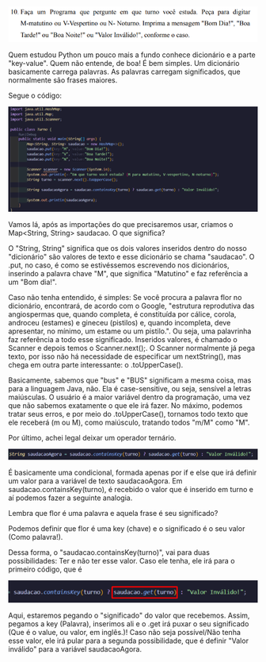 ![1706744194309](image/Turno/1706744194309.png)

Quem estudou Python um pouco mais a fundo conhece dicionário e a parte "key-value". Quem não entende, de boa! É bem simples. Um dicionário basicamente carrega palavras. As palavras carregam significados, que normalmente são frases maiores.

Segue o código: 

![1706744439754](image/Turno/1706744439754.png)

Vamos lá, após as importações do que precisaremos usar, criamos o Map<String, String> saudacao. O que significa? 

O "String, String" significa que os dois valores inseridos dentro do nosso "dicionário" são valores de texto e esse dicionário se chama "saudacao". O .put, no caso, é como se estivéssemos escrevendo nos dicionários, inserindo a palavra chave "M", que significa "Matutino" e faz referência a um "Bom dia!".

Caso não tenha entendido, é simples: Se você procura a palavra flor no dicionário, encontrará, de acordo com o Google, "estrutura reprodutiva das angiospermas que, quando completa, é constituída por cálice, corola, androceu (estames) e gineceu (pistilos) e, quando incompleta, deve apresentar, no mínimo, um estame ou um pistilo.". Ou seja, uma palavrinha faz referência a todo esse significado. Inseridos valores, é chamado o Scanner e depois temos o Scanner.next();. O Scanner normalmente já pega texto, por isso não há necessidade de especificar um nextString(), mas chega em outra parte interessante: o .toUpperCase(). 

Basicamente, sabemos que "bus" e "BUS" significam a mesma coisa, mas para a linguagem Java, não. Ela é case-sensitive, ou seja, sensível a letras maiúsculas. O usuário é a maior variável dentro da programação, uma vez que não sabemos exatamente o que ele irá fazer. No máximo, podemos tratar seus erros, e por meio do .toUpperCase(), tornamos todo texto que ele receberá (m ou M), como maiúsculo, tratando todos "m/M" como "M". 


Por último, achei legal deixar um operador ternário.

![1706744899378](image/Turno/1706744899378.png)

É basicamente uma condicional, formada apenas por if e else que irá definir um valor para a variável de texto saudacaoAgora. Em saudacao.containsKey(turno), é recebido o valor que é inserido em turno e aí podemos fazer a seguinte analogia. 

Lembra que flor é uma palavra e aquela frase é seu significado?

Podemos definir que flor é uma key (chave) e o significado é o seu valor (Como palavra!). 

Dessa forma, o "saudacao.containsKey(turno)", vai para duas possibilidades: Ter e não ter esse valor. Caso ele tenha, ele irá para o primeiro código, que é 

![1706745100350](image/Turno/1706745100350.png)

Aqui, estaremos pegando o "significado" do valor que recebemos. Assim, pegamos a key (Palavra), inserimos ali e o .get irá puxar o seu significado (Que é o value, ou valor, em inglês.)! Caso não seja possível/Não tenha esse valor, ele irá pular para a segunda possibilidade, que é definir "Valor inválido" para a variável saudacaoAgora.
